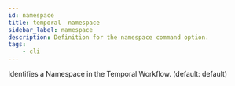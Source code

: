 ```yaml
---
id: namespace
title: temporal  namespace
sidebar_label: namespace
description: Definition for the namespace command option.
tags:
	- cli
---
```


 Identifies a Namespace in the Temporal Workflow. (default: default)
